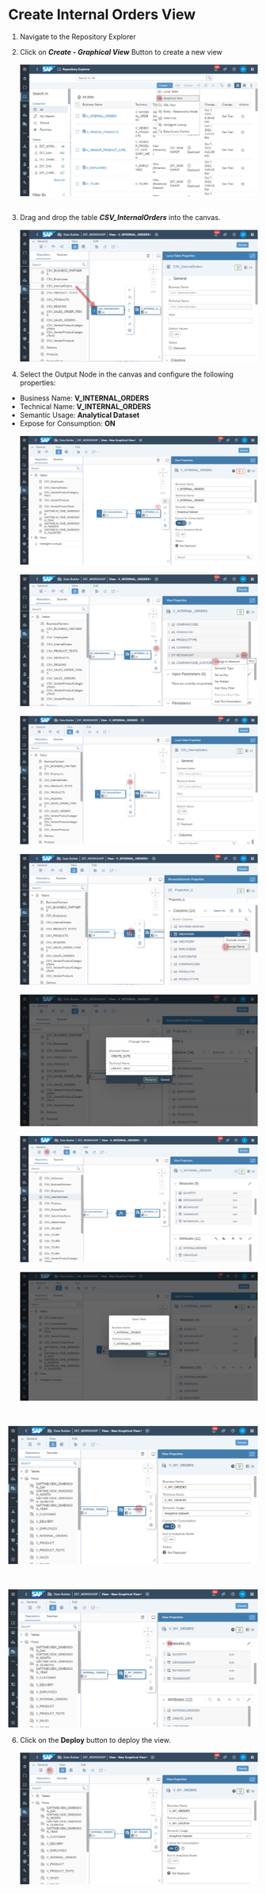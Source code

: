  # Create Internal Orders View

1. Navigate to the Repository Explorer
2. Click on <b><i>Create - Graphical View</i></b> Button to create a new view
  <br><br>![](../images/internal_orders_view_00.png)<br><br>
3. Drag and drop the table **_CSV_InternalOrders_** into the canvas.
  <br><br>![](../images/internal_orders_view_01.png)

4. Select the Output Node in the canvas and configure the following properties:
  - Business Name: <b>V_INTERNAL_ORDERS</b>
  - Technical Name: <b>V_INTERNAL_ORDERS</b>
  - Semantic Usage: <b>Analytical Dataset</b>
  - Expose for Consumption: <b>ON</b>
  <br><br>![](../images/internal_orders_view_02.png)
  <br><br>![](../images/internal_orders_view_03.png)
  <br><br>![](../images/internal_orders_view_04.png)
  <br><br>![](../images/internal_orders_view_05.png)
  <br><br>![](../images/internal_orders_view_06.png)
  <br><br>![](../images/internal_orders_view_07.png)
  <br><br>![](../images/internal_orders_view_08.png)
  


 <br><br>![](../images/my_orders_view_05a.png)
 
 <br><br>![](../images/my_orders_view_06a.png)
  
  
6. Click on the **Deploy** button to deploy the view.
  <br><br>![](../images/my_orders_view_07a.png)


  




  
